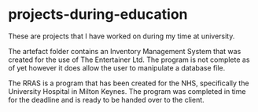 # projects-during-education
These are projects that I have worked on during my time at university.

The artefact folder contains an Inventory Management System that was created for the use of The Entertainer Ltd. The program is not complete as of yet however it does allow the user to manipulate a database file.

The RRAS is a program that has been created for the NHS, specifically the University Hospital in Milton Keynes. The program was completed in time for the deadline and is ready to be handed over to the client.

